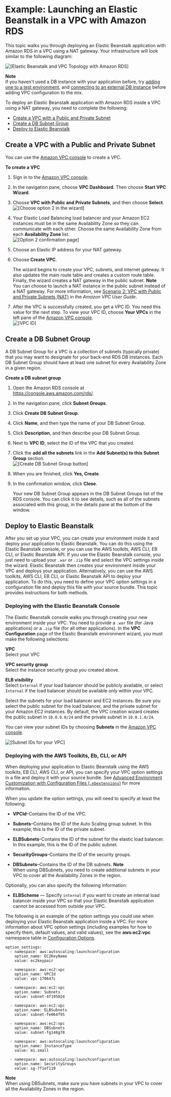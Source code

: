 # Example: Launching an Elastic Beanstalk in a VPC with Amazon RDS<a name="vpc-rds"></a>

This topic walks you through deploying an Elastic Beanstalk application with Amazon RDS in a VPC using a NAT gateway\. Your infrastructure will look similar to the following diagram:

![\[Elastic Beanstalk and VPC Topology with Amazon RDS\]](http://docs.aws.amazon.com/elasticbeanstalk/latest/dg/images/aeb-vpc-rds-topo-ngw.png)

**Note**  
If you haven't used a DB instance with your application before, try [adding one to a test environment](using-features.managing.db.md), and [connecting to an external DB instance](AWSHowTo.RDS.md) before adding VPC configuration to the mix\.

To deploy an Elastic Beanstalk application with Amazon RDS inside a VPC using a NAT gateway, you need to complete the following:


+ [Create a VPC with a Public and Private Subnet](#vpc-rds-create)
+ [Create a DB Subnet Group](#vpc-rds-subnet)
+ [Deploy to Elastic Beanstalk](#vpc-rds-create-env)

## Create a VPC with a Public and Private Subnet<a name="vpc-rds-create"></a>

You can use the [Amazon VPC console](https://console.aws.amazon.com/vpc/) to create a VPC\. 

**To create a VPC**

1. Sign in to the [Amazon VPC console](https://console.aws.amazon.com/vpc/)\.

1. In the navigation pane, choose **VPC Dashboard**\. Then choose **Start VPC Wizard**\.

1. Choose **VPC with Public and Private Subnets**, and then choose **Select**\.  
![\[Choose option 2 in the wizard\]](http://docs.aws.amazon.com/elasticbeanstalk/latest/dg/images/Case2_Wizard_Page2.png)

1. Your Elastic Load Balancing load balancer and your Amazon EC2 instances must be in the same Availability Zone so they can communicate with each other\. Choose the same Availability Zone from each **Availability Zone** list\.  
![\[Option 2 confirmation page\]](http://docs.aws.amazon.com/elasticbeanstalk/latest/dg/images/Case2_Wizard_Confirmation2.png)

1. Choose an Elastic IP address for your NAT gateway\.

1. Choose **Create VPC**\.

   The wizard begins to create your VPC, subnets, and internet gateway\. It also updates the main route table and creates a custom route table\. Finally, the wizard creates a NAT gateway in the public subnet\.
**Note**  
You can choose to launch a NAT instance in the public subnet instead of a NAT gateway\. For more information, see [Scenario 2: VPC with Public and Private Subnets \(NAT\)](http://docs.aws.amazon.com/AmazonVPC/latest/UserGuide/VPC_Scenario2.html) in the *Amazon VPC User Guide*\.

1. After the VPC is successfully created, you get a VPC ID\. You need this value for the next step\. To view your VPC ID, choose **Your VPCs** in the left pane of the [Amazon VPC console](https://console.aws.amazon.com/vpc/)\.  
![\[VPC ID\]](http://docs.aws.amazon.com/elasticbeanstalk/latest/dg/images/aeb-vpc-id.png)

## Create a DB Subnet Group<a name="vpc-rds-subnet"></a>

A DB Subnet Group for a VPC is a collection of subnets \(typically private\) that you may want to designate for your back\-end RDS DB Instances\. Each DB Subnet Group should have at least one subnet for every Availability Zone in a given region\. 

**Create a DB subnet group**

1. Open the Amazon RDS console at [https://console\.aws\.amazon\.com/rds/](https://console.aws.amazon.com/rds/)\.

1. In the navigation pane, click **Subnet Groups**\.

1. Click **Create DB Subnet Group**\.

1.  Click **Name**, and then type the name of your DB Subnet Group\.

1.  Click **Description**, and then describe your DB Subnet Group\.

1.  Next to **VPC ID**, select the ID of the VPC that you created\.

1.  Click the **add all the subnets** link in the **Add Subnet\(s\) to this Subnet Group** section\.   
![\[Create DB Subnet Group button\]](http://docs.aws.amazon.com/elasticbeanstalk/latest/dg/images/aeb-vpc-rds-subnet.png)

1. When you are finished, click **Yes, Create**\.

1. In the confirmation window, click **Close**\.

    Your new DB Subnet Group appears in the DB Subnet Groups list of the RDS console\. You can click it to see details, such as all of the subnets associated with this group, in the details pane at the bottom of the window\.

## Deploy to Elastic Beanstalk<a name="vpc-rds-create-env"></a>

After you set up your VPC, you can create your environment inside it and deploy your application to Elastic Beanstalk\. You can do this using the Elastic Beanstalk console, or you can use the AWS toolkits, AWS CLI, EB CLI, or Elastic Beanstalk API\. If you use the Elastic Beanstalk console, you just need to upload your `.war` or `.zip` file and select the VPC settings inside the wizard\. Elastic Beanstalk then creates your environment inside your VPC and deploys your application\. Alternatively, you can use the AWS toolkits, AWS CLI, EB CLI, or Elastic Beanstalk API to deploy your application\. To do this, you need to define your VPC option settings in a configuration file and deploy this file with your source bundle\. This topic provides instructions for both methods\.

### Deploying with the Elastic Beanstalk Console<a name="vpc-rds-new-console"></a>

The Elastic Beanstalk console walks you through creating your new environment inside your VPC\. You need to provide a `.war` file \(for Java applications\) or a `.zip` file \(for all other applications\)\. In the **VPC Configuration** page of the Elastic Beanstalk environment wizard, you must make the following selections:

**VPC**  
Select your VPC

**VPC security group**  
Select the instance security group you created above\.

**ELB visibility**  
Select `External` if your load balancer should be publicly available, or select `Internal` if the load balancer should be available only within your VPC\.

Select the subnets for your load balancer and EC2 instances\. Be sure you select the public subnet for the load balancer, and the private subnet for your Amazon EC2 instances\. By default, the VPC creation wizard creates the public subnet in `10.0.0.0/24` and the private subnet in `10.0.1.0/24`\.

You can view your subnet IDs by choosing **Subnets** in the [Amazon VPC console](https://console.aws.amazon.com/vpc/)\.

![\[Subnet IDs for your VPC\]](http://docs.aws.amazon.com/elasticbeanstalk/latest/dg/images/aeb-vpc-subnets.png)

### Deploying with the AWS Toolkits, Eb, CLI, or API<a name="vpc-rds-new-options"></a>

When deploying your application to Elastic Beanstalk using the AWS toolkits, EB CLI, AWS CLI, or API, you can specify your VPC option settings in a file and deploy it with your source bundle\. See [Advanced Environment Customization with Configuration Files \(`.ebextensions`\)](ebextensions.md) for more information\.

When you update the option settings, you will need to specify at least the following:

+ **VPCId**–Contains the ID of the VPC\. 

+ **Subnets**–Contains the ID of the Auto Scaling group subnet\. In this example, this is the ID of the private subnet\. 

+ **ELBSubnets**–Contains the ID of the subnet for the elastic load balancer\. In this example, this is the ID of the public subnet\.

+ **SecurityGroups**–Contains the ID of the security groups\.

+ **DBSubnets**–Contains the ID of the DB subnets\. 
**Note**  
When using DBSubnets, you need to create additional subnets in your VPC to cover all the Availability Zones in the region\. 

Optionally, you can also specify the following information:

+ **ELBScheme** — Specify `internal` if you want to create an internal load balancer inside your VPC so that your Elastic Beanstalk application cannot be accessed from outside your VPC\.

The following is an example of the option settings you could use when deploying your Elastic Beanstalk application inside a VPC\. For more information about VPC option settings \(including examples for how to specify them, default values, and valid values\), see the **aws:ec2:vpc** namespace table in [Configuration Options](command-options.md)\.

```
option_settings:
  - namespace: aws:autoscaling:launchconfiguration
    option_name: EC2KeyName
    value: ec2keypair
    
  - namespace: aws:ec2:vpc
    option_name: VPCId
    value: vpc-170647c
    
  - namespace: aws:ec2:vpc
    option_name: Subnets
    value: subnet-4f195024
    
  - namespace: aws:ec2:vpc
    option_name: ELBSubnets
    value: subnet-fe064f95
    
  - namespace: aws:ec2:vpc
    option_name: DBSubnets
    value: subnet-fg148g78
    
  - namespace: aws:autoscaling:launchconfiguration
    option_name: InstanceType
    value: m1.small
    
  - namespace: aws:autoscaling:launchconfiguration
    option_name: SecurityGroups
    value: sg-7f1ef110
```

**Note**  
When using DBSubnets, make sure you have subnets in your VPC to cover all the Availability Zones in the region\.